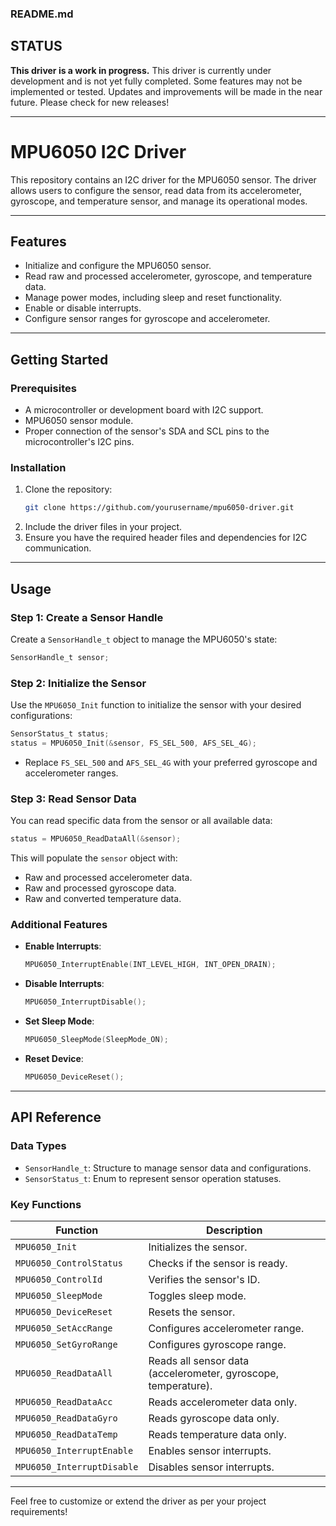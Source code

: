 ### README.md


## STATUS

**This driver is a work in progress.** 
This driver is currently under development and is not yet fully completed. 
Some features may not be implemented or tested. Updates and improvements will be made in the near future. Please check for new releases!

---

# MPU6050 I2C Driver

This repository contains an I2C driver for the MPU6050 sensor. The driver allows users to configure the sensor, read data from its accelerometer, gyroscope, and temperature sensor, and manage its operational modes.

---

## Features

- Initialize and configure the MPU6050 sensor.
- Read raw and processed accelerometer, gyroscope, and temperature data.
- Manage power modes, including sleep and reset functionality.
- Enable or disable interrupts.
- Configure sensor ranges for gyroscope and accelerometer.

---

## Getting Started

### Prerequisites

- A microcontroller or development board with I2C support.
- MPU6050 sensor module.
- Proper connection of the sensor's SDA and SCL pins to the microcontroller's I2C pins.

### Installation

1. Clone the repository:
   ```bash
   git clone https://github.com/yourusername/mpu6050-driver.git
   ```
2. Include the driver files in your project.
3. Ensure you have the required header files and dependencies for I2C communication.

---

## Usage

### Step 1: Create a Sensor Handle
Create a `SensorHandle_t` object to manage the MPU6050's state:
```c
SensorHandle_t sensor;
```

### Step 2: Initialize the Sensor
Use the `MPU6050_Init` function to initialize the sensor with your desired configurations:
```c
SensorStatus_t status;
status = MPU6050_Init(&sensor, FS_SEL_500, AFS_SEL_4G);
```
- Replace `FS_SEL_500` and `AFS_SEL_4G` with your preferred gyroscope and accelerometer ranges.

### Step 3: Read Sensor Data
You can read specific data from the sensor or all available data:
```c
status = MPU6050_ReadDataAll(&sensor);
```
This will populate the `sensor` object with:
- Raw and processed accelerometer data.
- Raw and processed gyroscope data.
- Raw and converted temperature data.

### Additional Features
- **Enable Interrupts**:
  ```c
  MPU6050_InterruptEnable(INT_LEVEL_HIGH, INT_OPEN_DRAIN);
  ```
- **Disable Interrupts**:
  ```c
  MPU6050_InterruptDisable();
  ```
- **Set Sleep Mode**:
  ```c
  MPU6050_SleepMode(SleepMode_ON);
  ```
- **Reset Device**:
  ```c
  MPU6050_DeviceReset();
  ```

---

## API Reference

### Data Types
- `SensorHandle_t`: Structure to manage sensor data and configurations.
- `SensorStatus_t`: Enum to represent sensor operation statuses.

### Key Functions
| Function                              | Description                                    |
|---------------------------------------|------------------------------------------------|
| `MPU6050_Init`                        | Initializes the sensor.                       |
| `MPU6050_ControlStatus`               | Checks if the sensor is ready.                |
| `MPU6050_ControlId`                   | Verifies the sensor's ID.                     |
| `MPU6050_SleepMode`                   | Toggles sleep mode.                           |
| `MPU6050_DeviceReset`                 | Resets the sensor.                            |
| `MPU6050_SetAccRange`                 | Configures accelerometer range.               |
| `MPU6050_SetGyroRange`                | Configures gyroscope range.                   |
| `MPU6050_ReadDataAll`                 | Reads all sensor data (accelerometer, gyroscope, temperature). |
| `MPU6050_ReadDataAcc`                 | Reads accelerometer data only.                |
| `MPU6050_ReadDataGyro`                | Reads gyroscope data only.                    |
| `MPU6050_ReadDataTemp`                | Reads temperature data only.                  |
| `MPU6050_InterruptEnable`             | Enables sensor interrupts.                    |
| `MPU6050_InterruptDisable`            | Disables sensor interrupts.                   |

---



Feel free to customize or extend the driver as per your project requirements!
